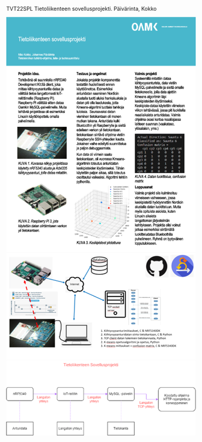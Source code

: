 TVT22SPL Tietoliikenteen sovellusprojekti. Päivärinta, Kokko


![Posteri](https://github.com/PaivarintaJohannes/TietoliikenteenSovellusprojekti/blob/main/posteri.png)
![Projektin idea](https://github.com/PaivarintaJohannes/TietoliikenteenSovellusprojekti/blob/main/projektikuva.png)
![Arkkitehtuurikaavio](https://github.com/PaivarintaJohannes/TietoliikenteenSovellusprojekti/blob/main/arkkitehtuurikaavio.png)

